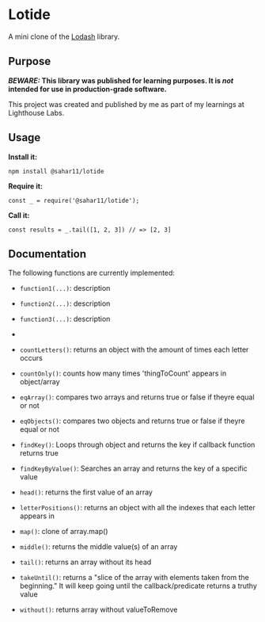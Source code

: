 # Lotide

A mini clone of the [Lodash](https://lodash.com) library.

## Purpose

**_BEWARE:_ This library was published for learning purposes. It is _not_ intended for use in production-grade software.**

This project was created and published by me as part of my learnings at Lighthouse Labs. 

## Usage

**Install it:**

`npm install @sahar11/lotide`

**Require it:**

`const _ = require('@sahar11/lotide');`

**Call it:**

`const results = _.tail([1, 2, 3]) // => [2, 3]`

## Documentation

The following functions are currently implemented:

* `function1(...)`: description
* `function2(...)`: description
* `function3(...)`: description
*
* `countLetters()`: returns an object with the amount of times each letter occurs

* `countOnly()`: counts how many times 'thingToCount' appears in object/array

* `eqArray()`: compares two arrays and returns true or false if theyre equal or not

* `eqObjects()`: compares two objects and returns true or false if theyre equal or not
* `findKey()`: Loops through object and returns the key if callback function returns true
* `findKeyByValue()`: Searches an array and returns the key of a specific value
* `head()`: returns the first value of an array
* `letterPositions()`: returns an object with all the indexes that each letter appears in
* `map()`: clone of array.map()
* `middle()`: returns the middle value(s) of an array
* `tail()`: returns an array without its head
* `takeUntil()`: returns a "slice of the array with elements taken from the beginning." It will keep going until the callback/predicate returns a truthy value
* `without()`: returns array without valueToRemove
